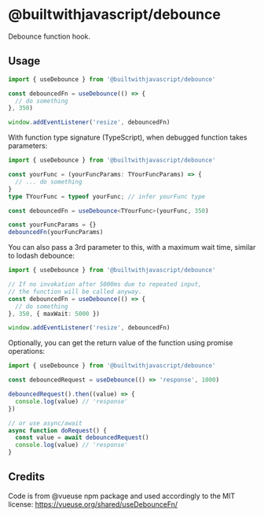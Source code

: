 # @builtwithjavascript/debounce
Debounce function hook.



## Usage
```typescript
import { useDebounce } from '@builtwithjavascript/debounce'

const debouncedFn = useDebounce(() => {
  // do something
}, 350)

window.addEventListener('resize', debouncedFn)
```



With function type signature (TypeScript), when debugged function takes parameters:

```typescript
import { useDebounce } from '@builtwithjavascript/debounce'

const yourFunc = (yourFuncParams: TYourFuncParams) => {
  // ... do something
}
type TYourFunc = typeof yourFunc; // infer yourFunc type

const debouncedFn = useDebounce<TYourFunc>(yourFunc, 350)

const yourFuncParams = {}
debouncedFn(yourFuncParams)
```



You can also pass a 3rd parameter to this, with a maximum wait time, similar to lodash debounce:

```typescript
import { useDebounce } from '@builtwithjavascript/debounce'

// If no invokation after 5000ms due to repeated input,
// the function will be called anyway.
const debouncedFn = useDebounce(() => {
  // do something
}, 350, { maxWait: 5000 })

window.addEventListener('resize', debouncedFn)
```



Optionally, you can get the return value of the function using promise operations:

```typescript
import { useDebounce } from '@builtwithjavascript/debounce'

const debouncedRequest = useDebounce(() => 'response', 1000)

debouncedRequest().then((value) => {
  console.log(value) // 'response'
})

// or use async/await
async function doRequest() {
  const value = await debouncedRequest()
  console.log(value) // 'response'
}
```



## Credits

Code is from @vueuse npm package and used accordingly to the MIT license:
https://vueuse.org/shared/useDebounceFn/

